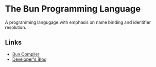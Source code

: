 
# The Bun Programming Language

A programming langugage with emphasis on name binding and identifier resolution.

## Links

- [Bun Compiler](./compiler/README.md)
- [Developer's Blog](./blog/blog.md)
